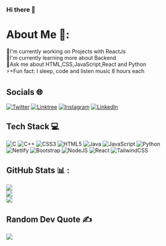 ### Hi there 👋

#  About Me 💫:
🔭I'm currently working on Projects with ReactJs   
🌱I'm currently learning more about Backend         
💭Ask me about HTML,CSS,JavaScript,React and Python   
⚡+Fun fact: I sleep, code and listen music 8 hours each   


## Socials 🌐
[![Twitter](https://img.shields.io/badge/Twitter-%231DA1F2.svg?logo=Twitter&logoColor=white)](https://twitter.com/Ayushmangarg4)
[![Linktree](https://img.shields.io/badge/Linktree-%2300FF11.svg?logo=linktree&logoColor=white)](https://linktr.ee/ayushmangarg8)
[![Instagram](https://img.shields.io/badge/Instagram-%23E4405F.svg?logo=Instagram&logoColor=white)](https://instagram.com/ayushman._garg)
[![LinkedIn](https://img.shields.io/badge/LinkedIn-%230077B5.svg?logo=linkedin&logoColor=white)](https://linkedin.com/in/linkedin.com/in/ayushmangarg)


## Tech Stack 💻
![C](https://img.shields.io/badge/c-%2300599C.svg?style=for-the-badge&logo=c&logoColor=white)
![C++](https://img.shields.io/badge/c++-%2300599C.svg?style=for-the-badge&logo=c%2B%2B&logoColor=white)
![CSS3](https://img.shields.io/badge/css3-%231572B6.svg?style=for-the-badge&logo=css3&logoColor=white)
![HTML5](https://img.shields.io/badge/html5-%23E34F26.svg?style=for-the-badge&logo=html5&logoColor=white)
![Java](https://img.shields.io/badge/java-%23ED8B00.svg?style=for-the-badge&logo=java&logoColor=white)
![JavaScript](https://img.shields.io/badge/javascript-%23323330.svg?style=for-the-badge&logo=javascript&logoColor=%23F7DF1E)
![Python](https://img.shields.io/badge/python-3670A0?style=for-the-badge&logo=python&logoColor=ffdd54)<br/>
![Netlify](https://img.shields.io/badge/netlify-%23000000.svg?style=for-the-badge&logo=netlify&logoColor=#00C7B7)
![Bootstrap](https://img.shields.io/badge/bootstrap-%23563D7C.svg?style=for-the-badge&logo=bootstrap&logoColor=white)
![NodeJS](https://img.shields.io/badge/node.js-6DA55F?style=for-the-badge&logo=node.js&logoColor=white)
![React](https://img.shields.io/badge/react-%2320232a.svg?style=for-the-badge&logo=react&logoColor=%2361DAFB)
![TailwindCSS](https://img.shields.io/badge/tailwindcss-%2338B2AC.svg?style=for-the-badge&logo=tailwind-css&logoColor=white)


## GitHub Stats 📊 :
![](https://github-readme-stats.vercel.app/api?username=ayushmangarg2003&theme=merko&hide_border=true&include_all_commits=true&count_private=true)<br/>
![](https://github-readme-streak-stats.herokuapp.com/?user=ayushmangarg2003&theme=merko&hide_border=true)<br/>
![](https://github-readme-stats.vercel.app/api/top-langs/?username=ayushmangarg2003&theme=merko&hide_border=true&include_all_commits=true&count_private=true&layout=compact)

## Random Dev Quote ✍️
![](https://quotes-github-readme.vercel.app/api?type=horizontal&theme=dark)
